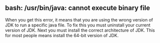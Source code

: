 bash: /usr/bin/java: cannot execute binary file
-----------------------------------------------

When you get this error, it means that you are using the wrong version of JDK to
run a specific java file. To fix this you must uninstall your current version of
JDK. Next you must install the correct architecture of JDK. This for most people
means install the 64-bit version of JDK.
